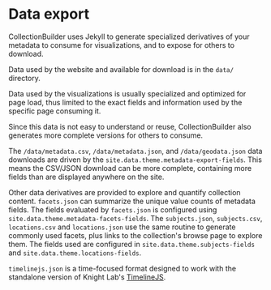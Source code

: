 # Data export

CollectionBuilder uses Jekyll to generate specialized derivatives of your metadata to consume for visualizations, and to expose for others to download.

Data used by the website and available for download is in the `data/` directory.

Data used by the visualizations is usually specialized and optimized for page load, thus limited to the exact fields and information used by the specific page consuming it.

Since this data is not easy to understand or reuse, CollectionBuilder also generates more complete versions for others to consume. 

The `/data/metadata.csv`, `/data/metadata.json`, and `/data/geodata.json` data downloads are driven by the `site.data.theme.metadata-export-fields`. 
This means the CSV/JSON download can be more complete, containing more fields than are displayed anywhere on the site.

Other data derivatives are provided to explore and quantify collection content.
`facets.json` can summarize the unique value counts of metadata fields. 
The fields evaluated by `facets.json` is configured using `site.data.theme.metadata-facets-fields`.
The `subjects.json`, `subjects.csv`, `locations.csv` and `locations.json` use the same routine to generate commonly used facets, plus links to the collection's browse page to explore them.
The fields used are configured in `site.data.theme.subjects-fields` and `site.data.theme.locations-fields`.

`timelinejs.json` is a time-focused format designed to work with the standalone version of Knight Lab's [TimelineJS](http://timeline.knightlab.com/).
